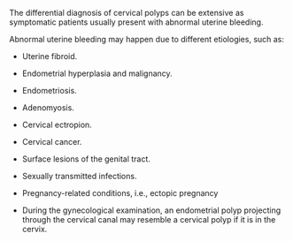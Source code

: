 The differential diagnosis of cervical polyps can be extensive as symptomatic patients usually present with abnormal uterine bleeding.

Abnormal uterine bleeding may happen due to different etiologies, such as:

- Uterine fibroid.

- Endometrial hyperplasia and malignancy.

- Endometriosis.

- Adenomyosis.

- Cervical ectropion.

- Cervical cancer.

- Surface lesions of the genital tract.

- Sexually transmitted infections.

- Pregnancy-related conditions, i.e., ectopic pregnancy

- During the gynecological examination, an endometrial polyp projecting through the cervical canal may resemble a cervical polyp if it is in the cervix.